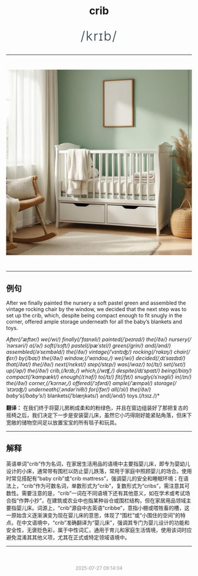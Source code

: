 <div align="center">

# crib

<div style="margin: 30px 0;">
<h1 style="font-size: 2.5em; font-weight: 300; letter-spacing: 2px; margin: 0; color: #2c3e50;">
/krɪb/
</h1>
</div>

</div>

---

<div align="center" style="margin: 40px 0;">

![crib](images/crib.png)

</div>

---

## 例句

After we finally painted the nursery a soft pastel green and assembled the vintage rocking chair by the window, we decided that the next step was to set up the crib, which, despite being compact enough to fit snugly in the corner, offered ample storage underneath for all the baby’s blankets and toys.

*After(/ˈæftər/) we(/wi/) finally(/ˈfaɪnəli/) painted(/ˈpeɪnɪd/) the(/ðə/) nursery(/ˈnərsəri/) a(/ə/) soft(/sɔft/) pastel(/pæˈstɛl/) green(/grin/) and(/ənd/) assembled(/əˈsɛmbəld/) the(/ðə/) vintage(/ˈvɪntɪʤ/) rocking(/ˈrɑkɪŋ/) chair(/ʧɛr/) by(/baɪ/) the(/ðə/) window,(/ˈwɪndoʊ,/) we(/wi/) decided(/ˌdɪˈsaɪdɪd/) that(/ðət/) the(/ðə/) next(/nɛkst/) step(/stɛp/) was(/wɑz/) to(/tɪ/) set(/sɛt/) up(/əp/) the(/ðə/) crib,(/krɪb,/) which,(/wɪʧ,/) despite(/dɪˈspaɪt/) being(/biɪŋ/) compact(/ˈkɑmpækt/) enough(/ɪˈnəf/) to(/tɪ/) fit(/fɪt/) snugly(/sˈnəgli/) in(/ɪn/) the(/ðə/) corner,(/ˈkɔrnər,/) offered(/ˈɔfərd/) ample(/ˈæmpəl/) storage(/ˈstɔrɪʤ/) underneath(/ˌəndərˈniθ/) for(/fər/) all(/ɔl/) the(/ðə/) baby’s(/baby’s*/) blankets(/ˈblæŋkəts/) and(/ənd/) toys.(/tɔɪz./)*

**翻译：** 在我们终于将婴儿房刷成柔和的粉绿色，并且在窗边组装好了那把复古的摇椅之后，我们决定下一步是安装婴儿床，虽然它小巧得刚好能紧贴角落，但床下宽敞的储物空间足以放置宝宝的所有毯子和玩具。

---

## 解释

英语单词“crib”作为名词，在家居生活用品的语境中主要指婴儿床，即专为婴幼儿设计的小床，通常带有围栏以防止婴儿跌落，常用于家庭中照顾婴儿的场合。使用时常见搭配有“baby crib”或“crib mattress”，强调婴儿的安全和睡眠环境；在语法上，“crib”作为可数名词，单数形式为“crib”，复数形式为“cribs”，需注意其可数性。需要注意的是，“crib”一词在不同语境下还有其他意义，如在学术或考试场合指“作弊小抄”，在建筑或农业中也指某种谷仓或围栏结构，但在家居用品领域主要指婴儿床。词源上，“crib”源自中古英语“cribbe”，意指小棚或喂牲畜的槽，这一原始含义逐渐演变为现在婴儿床的意思，体现了“围栏”或“小围住的空间”的特点。在中文语境中，“crib”准确翻译为“婴儿床”，强调其专门为婴儿设计的功能和安全性，无褒贬色彩，属于中性词汇，通用于育儿和家庭生活情境，使用该词时应避免混淆其其他义项，尤其在正式或特定领域语境中。


---

<div align="center" style="margin-top: 50px;">
<small style="color: #999; font-size: 0.9em;">2025-07-27 09:14:04</small>
</div>
